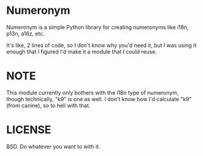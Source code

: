Numeronym
=========

Numeronym is a simple Python library for creating numeronyms
like i18n, p13n, a16z, etc.  

It's like, 2 lines of code, so I don't know why you'd need it, 
but I was using it enough that I figured I'd make it a 
module that I could reuse. 

NOTE
====

This module currently only bothers with the i18n type of
numeronym, though technically, "k9" is one as well.  I 
don't know how I'd calculate "k9" (from canine), so to hell
with that.  

LICENSE
=======

BSD.  Do whatever you want to with it. 
